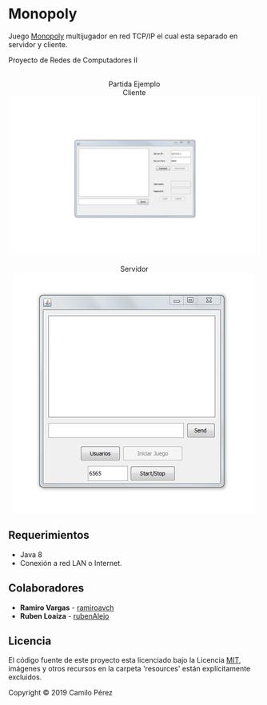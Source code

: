 # Monopoly
Juego [Monopoly](https://es.wikipedia.org/wiki/Monopoly) multijugador en red TCP/IP el cual esta separado en servidor y cliente.

Proyecto de Redes de Computadores II

<p align="center">
  <br>Partida Ejemplo
  <br>Cliente
  <br><img src=docs/client.gif />
  <br><br>Servidor
  <br><img src=docs/server.gif />
</p>

## Requerimientos

- Java 8
- Conexión a red LAN o Internet. 

## Colaboradores
* **Ramiro Vargas** - [ramiroavch](https://github.com/ramiroavch)
* **Ruben Loaiza** - [rubenAlejo](https://github.com/rubenAlejo)

## Licencia

El código fuente de este proyecto esta licenciado bajo la Licencia [MIT](LICENSE), imágenes y otros recursos en la carpeta 'resources' están explícitamente excluidos.

Copyright © 2019 Camilo Pérez
